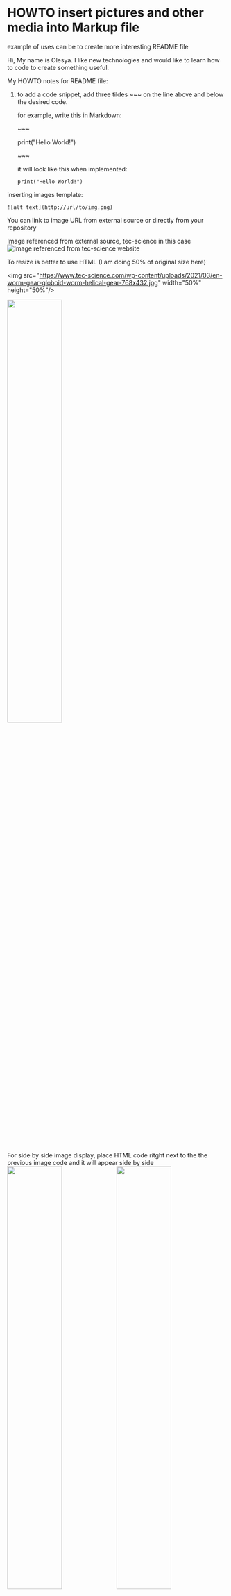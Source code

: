 # HOWTO insert pictures and other media into Markup file
example of uses can be to create more interesting README file

Hi,
My name is Olesya. I like new technologies and would like to learn how to code to create something useful.

My HOWTO notes for README file:
1. to add a code snippet, add three tildes \~~~ on the line above and below the desired code.
  
   for example, write this in Markdown:

   \~~~

   print("Hello World!")

   \~~~

   it will look like this when implemented:
   ~~~
   print("Hello World!")
   ~~~

inserting images template:
~~~
![alt text](http://url/to/img.png)
~~~
You can link to image URL from external source or directly from your repository

Image referenced from external source, tec-science in this case
![Image referenced from tec-science website](https://www.tec-science.com/wp-content/uploads/2021/03/en-worm-gear-globoid-worm-helical-gear-768x432.jpg)


To resize is better to use HTML (I am doing 50% of original size here)


\<img src="https://www.tec-science.com/wp-content/uploads/2021/03/en-worm-gear-globoid-worm-helical-gear-768x432.jpg" width="50%" height="50%"/>

<img src="https://www.tec-science.com/wp-content/uploads/2021/03/en-worm-gear-globoid-worm-helical-gear-768x432.jpg" width="50%" height="50%"/>


For side by side image display, place HTML code ritght next to the the previous image code and it will appear side by side
<img src="https://www.tec-science.com/wp-content/uploads/2021/03/en-worm-gear-globoid-worm-helical-gear-768x432.jpg" width="50%" height="50%"/><img src="https://www.tec-science.com/wp-content/uploads/2021/03/en-worm-gear-globoid-worm-helical-gear-768x432.jpg" width="50%" height="50%"/>
